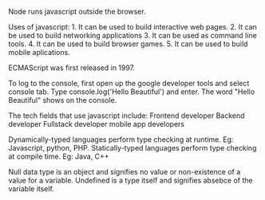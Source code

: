 Node runs javascript outside the browser.

Uses of javascript:
    1. It can be used to build interactive web pages.
    2. It can be used to build networking applications
    3. It can be used as command line tools.
    4. It can be used to build browser games.
    5. It can be used to build mobile aplications.

ECMAScript was first released in 1997.

To log to the console, first open up the google developer tools and select console tab. Type console.log('Hello Beautiful') and enter. The word "Hello Beautiful" shows on the console.

The tech fields that use javascript include:
    Frontend developer
    Backend developer
    Fullstack developer
    mobile app developers

Dynamically-typed languages perform type checking at runtime. Eg: Javascript, python, PHP. 
Statically-typed languages perform type checking at compile time. Eg: Java, C++

Null data type is an object and signifies no value or non-existence of a value for a variable.
Undefined is a type itself and signifies absebce of the variable itself.